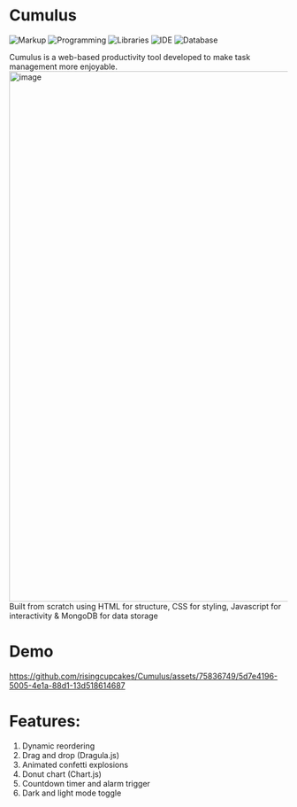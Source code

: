 # Cumulus
![Markup](https://img.shields.io/badge/Scripting-HTML,CSS-blue)
![Programming](https://img.shields.io/badge/Programming-JavaScript-yellow)
![Libraries](https://img.shields.io/badge/Libraries-Dragula.js,Chart.js-red)
![IDE](https://img.shields.io/badge/IDE-VSC-purple)
![Database](https://img.shields.io/badge/Database-MongoDB-green)

Cumulus is a web-based productivity tool developed to make task management more enjoyable.
<img width="958" alt="image" src="https://github.com/risingcupcakes/Cumulus/assets/75836749/72b13396-d5c3-4c3d-9267-1f0eb76d6cc2"> <br>
Built from scratch using HTML for structure, CSS for styling, Javascript for interactivity & MongoDB for data storage

# Demo
https://github.com/risingcupcakes/Cumulus/assets/75836749/5d7e4196-5005-4e1a-88d1-13d518614687

# Features:
1. Dynamic reordering
2. Drag and drop (Dragula.js)
3. Animated confetti explosions 
4. Donut chart (Chart.js)
5. Countdown timer and alarm trigger
6. Dark and light mode toggle
